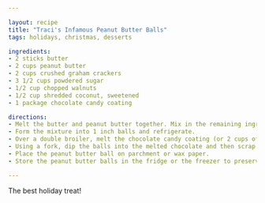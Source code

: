 ```yaml
---

layout: recipe
title: "Traci's Infamous Peanut Butter Balls"
tags: holidays, christmas, desserts

ingredients:
- 2 sticks butter
- 2 cups peanut butter
- 2 cups crushed graham crackers
- 3 1/2 cups powdered sugar
- 1/2 cup chopped walnuts
- 1/2 cup shredded coconut, sweetened
- 1 package chocolate candy coating

directions:
- Melt the butter and peanut butter together. Mix in the remaining ingredients.
- Form the mixture into 1 inch balls and refrigerate.
- Over a double broiler, melt the chocolate candy coating (or 2 cups of chocolate chips with 2 TBLS of crisco).
- Using a fork, dip the balls into the melted chocolate and then scrap the excess chocolate off the bottom of the fork.
- Place the peanut butter ball on parchment or wax paper.
- Store the peanut butter balls in the fridge or the freezer to preserve. They never last that long in my house but the freezer will hold them for a month or two.

---
```


The best holiday treat!
